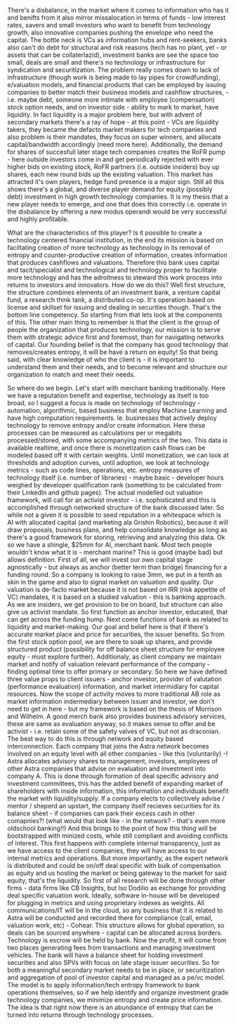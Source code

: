 There's a disbalance, in the market where it comes to information who has it and benifts from it also mirror missalocation in terms of funds - low interest rates, savers and small investors who want to benefit from technology growth, also innovative companies pushing the envelope who need the capital. The bottle neck is VCs as information hubs and rent-seekers, banks also can't do debt for structural and risk reasons (tech has no plant, yet - or assets that can be collaterlazid), investment banks are see the space too small, deals are small and there's no technology or infrastructure for syndication and securitization. The problem really comes down to lack of infrastructure (though work is being made to lay pipes for crowdfunding), e/valuation models, and financial products that can be employed by issuing companies to better match their business models and cashflow structures,  - i.e. maybe debt, someone more intimate with employee (compensation) stock option needs, and on investor side - ability to mark to market, have liquidity. In fact liquidity is a major problem here, but with advent of secondary markets there's a ray of hope - at this point - VCs are liquidity takers, they became the defacto market makers for tech companies and also problem is their mandates, they focus on super winners, and allocate capital/bandwidth accordingly (need more here). Additionally, the demand for shares of succesfull later stage tech companies creates the RoFR pump - here outside investors come in and get periodically rejected with ever higher bids on existing stock, RoFR partners (i.e. outside insiders) buy up shares, each new round bids up the existing valuation. This market has attracted it's own players, hedge fund presence is a major sign.  Still all this shows there's a global, and diverse player demand for equity (possibly debt) investment in high growth technology companies. It is my thesis that a new player needs to emerge, and one that does this correctly i.e. operate in the disbalance by offering a new modus operandi would be very successful and highly profitable. 

What are the characteristics of this player? 
Is it possible to create a technology centered financial institution, in the end its mission is based on faciltating creation of more technology as technology in its removal of entropy and counter-productive creation of information, creates information that produces cashflows and valuations. Therefore this bank uses capital and tacit/specialist and technological and technology proper to facilitate more technology and has the adroitness to steward this work process into returns to investors and innovators. How do we do this? Well first structure, the structure combines elements of an investment bank, a venture capital fund, a research think tank, a distributed co-op. It's operation based on license and skillset for issuing and dealing in securities though. That's the bottom line competency. So starting from that lets look at the components of this. The other main thing to remember is that the client is the group of people the organization that produces technology, our mission is to serve them with strategic advice first and foremost, than for navigating networks of capital. Our founding belief is that the company has good technology that removes/creates entropy, it will be have a return on equity! So that being said, with clear knowledge of who the client is - it is important to understand them and their needs, and to become relevant and structure our organization to match and meet their needs. 

So where do we begin. Let's start with merchant banking traditionally. Here we have a reputation benefit and expertise, technology as itself is too broad, so I suggest a focus is made on technology of technology - automation, algorithmic, based business that employ Machine Learning and have high computation requirements. Ie. businesses that actively deploy technology to remove entropy and/or create information. Here these processes can be measured as calculations per or megabits processed/stored, with some accompanying metrics of the two. This data is available realtime, and once there is monetization cash flows can be modeled based off it with certain weights. Until monetization, we can look at thresholds and adoption curves, until adoption, we look at technology metrics - such as code lines, operations, etc. entropy measures of technology itself (i.e. number of libraries) - maybe basic - developer hours weighed by developer qualification rank (something to be calculated from their LinkedIn and github pages). The actual modelled out valuation framework, will call for an activist investor - i.e. sophisticated and this is accomplished through networked structure of the bank discussed later. So while not a given it is possible to seed reputation in a whitespace which is AI with allocated capital (and marketing ala Grishin Robotics), because it will draw proposals, business plans, and help consolidate knowledge as long as there's a good framework for storing, retrieving and analyzing this data. Ok so we have a shingle, $25mm for AI, merchant bank. Most tech people wouldn't know what it is - merchant marine? This is good (maybe bad) but allows definition. First of all, we will invest our own capital stage agnostically - but always as anchor (better term than bridge) financing for a funding round. So a company is looking to raise 3mm, we put in a tenth as skin in the game and also to signal market on valuation and quality. Our valuation is de-facto market because it is not based on IRR (risk appetite of VC) mandates, it is based on a studied valuation - this is banking approach. As we are insiders, we get provision to be on board, but structure can also give us activist mandate. So first function as anchor investor, educated, that can get across the funding hump. Next come functions of bank as related to liquidity and market-making. Our goal and belief here is that if there's accurate market place and price for securities, the issuer benefits. So from the first stock option pool, we are there to soak up shares, and provide structured product (possibility for off balance sheet structure for employee equity - must explore further). Additionaly, as client company we maintain market and notify of valuation relevant performance of the company - finding optimal time to offer primary or secondary. So here we have defined three value props to client issuers - anchor investor, provider of valutation (performance evaluation) information, and market intermidiary for capital resources. Now the scope of activity moves to more traditional AB role as market information indermediary between issuer and investor, we don't need to get in here - but my framework is based on the thesis of Morrison and Wilhelm. 
A good merch bank also provides business advisory services, these are same as evaluation anyway, so it makes sense to offer and be activist - i.e. retain some of the safety valves of VC, but not as draconian. The best way to do this is through network and equity based interconnection. Each company that joins the Astra network becomes involved on an equity level with all other companies - like this (voluntarily) -! Astra allocates advisory shares to management, investors, employees of other Astra companies that advise on evaluation and investment into company A. This is done through formation of deal specific advisory and investment committees, this has the added benefit of expanding market of shareholders with inside information, this information and individuals benefit the market with liquidity/supply. If a company elects to collectively advise / mentor / sheperd an upstart, the company itself recieves securities for its balance sheet - if companies can park their excess cash in other comapnies?! (what would that look like - in the network? - that's even more oldschool banking!!) 
And this brings to the point of how this thing will be bootstrapped with minized costs, while still compliant and avoiding conflicts of interest. This first happens with complete internal transparency, just as we have access to the client companies, they will have access to our internal metrics and operations. But more importantly, as the expert network is distributed and could be on/off deal specific with bulk of compensation as equity and us hosting the market or being gateway to the market for said equity, that's the liquidity. So first of all research will be done through other firms - data firms like CB Insights, but lso Dodilio as exchange for providing deal specific valuation work. Ideally, software in-house will be developed for plugging in metrics and using proprietary indexes as weights. All communications/IT will be in the cloud, so any business that it is related to Astra will be conducted and recorded there for compliance (call, email, valuation work, etc) - Cohear. This structure allows for global operation, so deals can be sourced anywhere - capital can be allocated across borders. Technology is escrow will be held by bank.
Now the profit, it will come from two places generating fees from transactions and managing investment vehicles. The bank will have a balance sheet for holding investment securities and also SPVs with focus on late stage issuer securities. So for both a meaningful secondary market needs to be in place, or securitization and aggregation of pool of investor capital and managed as a pe/vc model. The model is to apply information/tech entropy framework to bank operations themselves, so if we help identify and organize investment grade technology companies, we minimize entropy and create price information. The idea is that right now there is an abundance of entropy that can be turned into returns through technology processes. 















